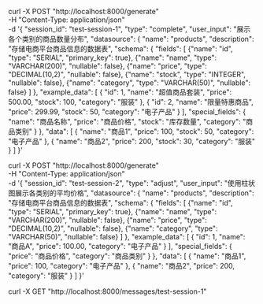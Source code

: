 curl -X POST "http://localhost:8000/generate" \
-H "Content-Type: application/json" \
-d '{
  "session_id": "test-session-1",
  "type": "complete",
  "user_input": "展示各个类别的商品数量分布",
  "datasource": {
    "name": "products",
    "description": "存储电商平台商品信息的数据表",
    "schema": {
      "fields": [
        {"name": "id", "type": "SERIAL", "primary_key": true},
        {"name": "name", "type": "VARCHAR(200)", "nullable": false},
        {"name": "price", "type": "DECIMAL(10,2)", "nullable": false},
        {"name": "stock", "type": "INTEGER", "nullable": false},
        {"name": "category", "type": "VARCHAR(50)", "nullable": false}
      ]
    },
    "example_data": [
      {
        "id": 1,
        "name": "超值商品套装",
        "price": 500.00,
        "stock": 100,
        "category": "服装"
      },
      {
        "id": 2,
        "name": "限量特惠商品",
        "price": 299.99,
        "stock": 50,
        "category": "电子产品"
      }
    ],
    "special_fields": {
      "name": "商品名称",
      "price": "商品价格",
      "stock": "库存数量",
      "category": "商品类别"
    }
  },
  "data": [
    {
      "name": "商品1",
      "price": 100,
      "stock": 50,
      "category": "电子产品"
    },
    {
      "name": "商品2",
      "price": 200,
      "stock": 30,
      "category": "服装"
    }
  ]
}'


curl -X POST "http://localhost:8000/generate" \
-H "Content-Type: application/json" \
-d '{
  "session_id": "test-session-2",
  "type": "adjust",
  "user_input": "使用柱状图展示各类别的平均价格",
  "datasource": {
    "name": "products",
    "description": "存储电商平台商品信息的数据表",
    "schema": {
      "fields": [
        {"name": "id", "type": "SERIAL", "primary_key": true},
        {"name": "name", "type": "VARCHAR(200)", "nullable": false},
        {"name": "price", "type": "DECIMAL(10,2)", "nullable": false},
        {"name": "category", "type": "VARCHAR(50)", "nullable": false}
      ]
    },
    "example_data": [
      {
        "id": 1,
        "name": "商品A",
        "price": 100.00,
        "category": "电子产品"
      }
    ],
    "special_fields": {
      "price": "商品价格",
      "category": "商品类别"
    }
  },
  "data": [
    {
      "name": "商品1",
      "price": 100,
      "category": "电子产品"
    },
    {
      "name": "商品2",
      "price": 200,
      "category": "服装"
    }
  ]
}'

curl -X GET "http://localhost:8000/messages/test-session-1"